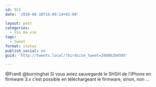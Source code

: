 ```yaml
---
id: 915
date: '2010-08-10T16:09:14+02:00'

layout: post
categories:
  - Vis ma vie
tags:
  - tweet
format: status
publish_social: no
guid: 'http://tweets.local/?birdsite_tweet=20806204505'

---
```


@Fran6 @burninghat Si vous aviez sauvegardé le SHSH de l’iPhone en firmware 3.x c’est possible en téléchargeant le firmware, sinon, non …